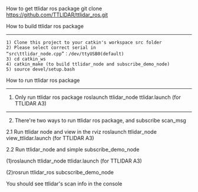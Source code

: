How to get  ttlidar ros package
   git clone https://github.com/TTLIDAR/ttlidar_ros.git

How to build ttlidar ros package
********************************************************************************************************
    1) Clone this project to your catkin's workspace src folder
    2) Please select correct serial in “src\ttlidar_node.cpp”：/dev/ttyUSB0(default)
    3) cd catkin_ws
    4) catkin_make (to build ttlidar_node and subscribe_demo_node)
    5) source devel/setup.bash


How to run ttlidar ros package
********************************************************************************************************
1. Only run ttlidar ros package
roslaunch ttlidar_node ttlidar.launch (for TTLIDAR A3)

------------------------------------------------------------
2. There're two ways to run ttlidar ros package, and subscribe scan_msg

2.1 Run ttlidar node and view in the rviz
roslaunch ttlidar_node view_ttlidar.launch (for TTLIDAR A3)

2.2 Run ttlidar_node and simple subscribe_demo_node 

(1)roslaunch ttlidar_node ttlidar.launch (for TTLIDAR A3)

(2)rosrun ttlidar_ros subcscribe_demo_node

You should see ttlidar's scan info in the console


